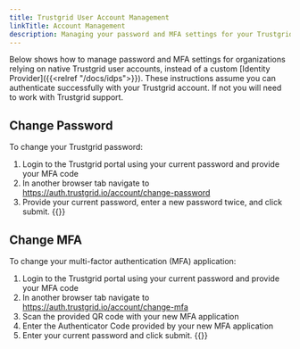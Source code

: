 ```yaml
---
title: Trustgrid User Account Management
linkTitle: Account Management
description: Managing your password and MFA settings for your Trustgrid user account.
---
```

Below shows how to manage password and MFA settings for organizations relying on native Trustgrid user accounts, instead of a custom [Identity Provider]({{<relref "/docs/idps">}}).  These instructions assume you can authenticate successfully with your Trustgrid account. If not you will need to work with Trustgrid support.

## Change Password
To change your Trustgrid password:
1. Login to the Trustgrid portal using your current password and provide your MFA code
1. In another browser tab navigate to https://auth.trustgrid.io/account/change-password
1. Provide your current password, enter a new password twice, and click submit. {{<tgimg src="change-password.png" width="50%" caption="Change password prompt">}}

## Change MFA
To change your multi-factor authentication (MFA) application:
1. Login to the Trustgrid portal using your current password and provide your MFA code
1. In another browser tab navigate to https://auth.trustgrid.io/account/change-mfa
1. Scan the provided QR code with your new MFA application 
1. Enter the Authenticator Code provided by your new MFA application
1. Enter your current password and click submit. {{<tgimg src="change-mfa.png" width="50%" caption="Change MFA prompt">}}